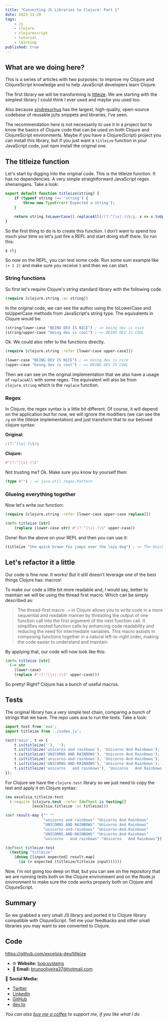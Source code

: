 ```yaml
---
title: "Converting JS Libraries to Clojure: Part 1"
date: 2023-11-20
tags:
    - js
    - clojure
    - clojurescript
    - tutorial
    - learning
published: true
---
```


## What are we doing here?

This is a series of articles with two purposes: to improve my Clojure and ClojureScript knowledge and to help JavaScript developers learn Clojure.

The first library we will be transforming is [titleize](http://github.com/sindresorhus/titleize). We are starting with the simplest library I could think I ever used and maybe you used too.

Also because [sindresorhus](https://github.com/sindresorhus) has the largest, high-quality, open-source codebase of reusable js/ts snippets and libraries, I've seen.

The recommendation here is not necessarily to use it in a project but to know the basics of Clojure code that can be used on both Clojure and ClojureScript environments. Maybe if you have a Clojure(Script) project you can install this library, but if you just want a `titleize` function in your JavaScript code, just npm install the original one.

## The titleize function

Let's start by digging into the original code. This is the titleize function. It has no dependencies. A very simple
straightforward JavaScript regex shenanigans. Take a look:

```javascript
export default function titleize(string) {
	if (typeof string !== 'string') {
		throw new TypeError('Expected a string');
	}

	return string.toLowerCase().replaceAll(/(?:^|\s|-)\S/g, x => x.toUpperCase());
}
```

So the first thing to do is to create this function. I don't want to spend too much your time so let's just fire a REPL
and start doing stuff there. So run this:

`$ clj`

So now on the REPL, you can test some code. Run some sum example like `(+ 1 2)` and make sure you receive `3` and then we
can start.

### String functions

So first let's require Clojure's string standard library with the following code.

```clojure
(require [clojure.string :as string])
```

In the original code, we can see the author using the toLowerCase and toUpperCase methods from JavaScript's string type. The equivalents in Clojure would be:

```clojure
(string/lower-case "BEING DEV IS NICE") ; => being dev is nice
(string/upper-case "being dev is cool") ; => BEING DEV IS COOL
```

Ok. We could also refer to the functions directly.

```clojure
(require [clojure.string :refer [lower-case upper-case]])

(lower-case "BEING DEV IS NICE") ; => being dev is nice
(upper-case "being dev is cool") ; => BEING DEV IS COOL
```

Then we can see on the original implementation that we also have a usage of `replaceAll` with some regex. The
equivalent will also be from `clojure.string` which is the `replace` function.

### Regex

In Clojure, the regex syntax is a little bit different. Of course, it will depend on the application but for now, we will ignore the modifiers (we can see the `/g` on the titleize implementation) and just transform that to our beloved clojure syntax:

**Original:**
```javascript
/(?:^|\s|-)\S/g
```

**Clojure:**
```clojure
#"(?:^|\s|-)\S"
```

Not trusting me? Ok. Make sure you know by yourself then:

```clojure
(type #"") ; => java.util.regex.Pattern
```

### Glueing everything together

Now let's write our function:

```clojure
(require [clojure.string :refer [lower-case upper-case replace]])

(defn titleize [str]
    (replace (lower-case str) #"(?:^|\s|-)\S" upper-case))
```

Done! Run the above on your REPL and then you can use it:

```clojure
(titleize "the quick brown fox jumps over the lazy dog") ; => The Quick Brown Fox Jumps Over The Lazy Dog
```

## Let's refactor it a little

Our code is fine now. It works! But it still doesn't leverage one of the best things Clojure has: macros!

To make our code a little bit more readable and, I would say, better to maintain we will be using the thread first macro. Which can be simply described as:

> The thread-first macro `->` in Clojure allows you to write code in a more sequential and readable manner by threading the output of one function call into the first argument of the next function call. It simplifies nested function calls by enhancing code readability and reducing the need for intermediate variables. This macro assists in composing functions together in a natural left-to-right order, making the code easier to understand and maintain.

By applying that, our code will now look like this:

```clojure
(defn titleize [str]
  (-> str
    (lower-case)
    (replace #"(?:^|\s|-)\S" upper-case)))
```

So pretty! Right? Clojure has a bunch of useful macros.

## Tests

The original library has a very simple test chain, comparing a bunch of strings that we have. The repo uses ava to run the tests. Take a look:

```javascript
import test from 'ava';
import titleize from './index.js';

test('main', t => {
	t.is(titleize(''), '');
	t.is(titleize('unicorns and rainbows'), 'Unicorns And Rainbows');
	t.is(titleize('UNICORNS AND RAINBOWS'), 'Unicorns And Rainbows');
	t.is(titleize('unicorns-and-rainbows'), 'Unicorns-And-Rainbows');
	t.is(titleize('UNICORNS-AND-RAINBOWS'), 'Unicorns-And-Rainbows');
	t.is(titleize('unicorns   and rainbows'), 'Unicorns   And Rainbows');
});
```

For Clojure we have the `clojure.test` library so we just need to copy the test and apply it on Clojure syntax:

```clojure
(ns excelsia.titleize-test
  (:require [clojure.test :refer [deftest is testing]]
            [excelsia.titleize :as titleize]))

(def result-map {"" ""
                 "unicorns and rainbows" "Unicorns And Rainbows"
                 "UNICORNS AND RAINBOWS" "Unicorns And Rainbows"
                 "unicorns-and-rainbows" "Unicorns-And-Rainbows"
                 "UNICORNS-AND-RAINBOWS" "Unicorns-And-Rainbows"
                 "unicorns   and rainbows" "Unicorns   And Rainbows"})

(deftest titleize-test
  (testing "titleize"
    (doseq [[input expected] result-map]
      (is (= expected (titleize/titleize input))))))
```

Now, I'm not going too deep on that, but you can see on the repository that we are running tests both on the Clojure environment and on the Node.js environment to make sure the code works properly both on Clojure and ClojureScript.

## Summary

So we grabbed a very small JS library and ported it to Clojure library compatible with ClojureScript. Tell me your
feedbacks and other small libraries you may want to see converted to Clojure.

## Code

https://github.com/excelsia-dev/titleize

- 🌐 **Website:** [bop.systems](http://bop.systems/)
- 📧 **Email:** [brunooliveira37@hotmail.com](https://mailto:brunooliveira37@hotmail.com/)

📱 **Social Media:**

*   [Twitter](https://twitter.com/original_bop)
*   [LinkedIn](https://www.linkedin.com/in/bruno-oliveira-de-paula-7175699a/)
*   [GitHub](https://github.com/brunoti)
*   [dev.to](https://dev.to/bop)

_You can also [buy me a coffee](https://www.buymeacoffee.com/bopdev) to support me, if you like what I do_
